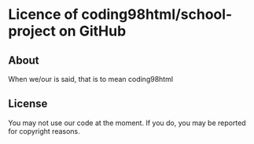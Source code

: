 # Licence of coding98html/school-project on GitHub

## About
When we/our is said, that is to mean coding98html

## License
You may not use our code at the moment. If you do, you may be reported for copyright reasons.